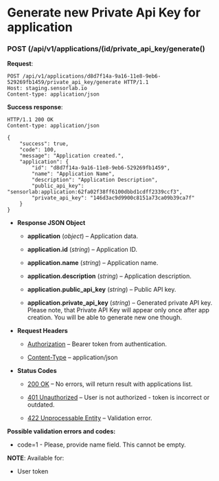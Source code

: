 # Generate new Private Api Key for application


### POST (/api/v1/applications/(id/private_api_key/generate()
**Request**:

```
POST /api/v1/applications/d8d7f14a-9a16-11e8-9eb6-529269fb1459/private_api_key/generate HTTP/1.1
Host: staging.sensorlab.io
Content-type: application/json
```

**Success response**:

```
HTTP/1.1 200 OK
Content-type: application/json

{
    "success": true,
    "code": 100,
    "message": "Application created.",
    "application": {
        "id": "d8d7f14a-9a16-11e8-9eb6-529269fb1459",
        "name": "Application Name",
        "description": "Application Description",
        "public_api_key": "sensorlab:application:62fa02f38ff6100dbbd1cdff2339ccf3",
        "private_api_key": "146d3ac9d9900c8151a73ca09b39ca7f"
    }
}
```


* **Response JSON Object**

    
    * **application** (*object*) – Application data.


    * **application.id** (*string*) – Application ID.


    * **application.name** (*string*) – Application name.


    * **application.description** (*string*) – Application description.


    * **application.public_api_key** (*string*) – Public API key.


    * **application.private_api_key** (*string*) – Generated private API key.
    Please note, that Private API Key will appear only once after app creation.
    You will be able to generate new one though.



* **Request Headers**

    
    * [Authorization](https://tools.ietf.org/html/rfc7235#section-4.2) – Bearer token from authentication.


    * [Content-Type](https://tools.ietf.org/html/rfc7231#section-3.1.1.5) – application/json



* **Status Codes**

    
    * [200 OK](http://www.w3.org/Protocols/rfc2616/rfc2616-sec10.html#sec10.2.1) – No errors, will return result with applications list.


    * [401 Unauthorized](http://www.w3.org/Protocols/rfc2616/rfc2616-sec10.html#sec10.4.2) – User is not authorized - token is incorrect or outdated.


    * [422 Unprocessable Entity](http://tools.ietf.org/html/rfc4918#section-11.2) – Validation error.


**Possible validation errors and codes:**


* code=1 - Please, provide name field. This cannot be empty.

**NOTE**: Available for:


* User token
